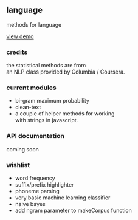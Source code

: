 ## language
methods for language

[view demo](https://matthewstokeley.github.io/js-language)


### credits
the statistical methods are from  
an NLP class provided by Columbia / Coursera.

### current modules
- bi-gram maximum probability
- clean-text
- a couple of helper methods for working  
with strings in javascript.

### API documentation
coming soon

### wishlist
- word frequency
- suffix/prefix highlighter
- phoneme parsing
- very basic machine learning classifier
- naive bayes
- add ngram parameter to makeCorpus function
